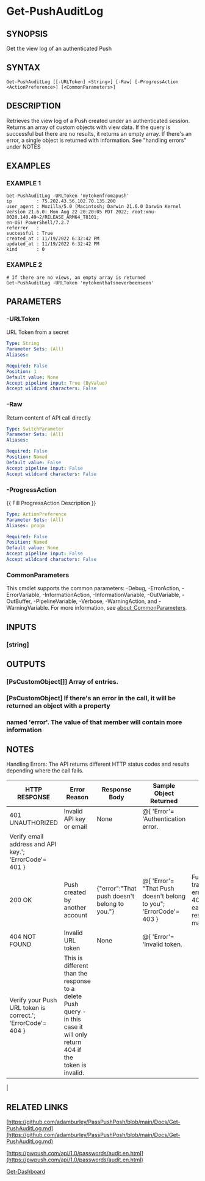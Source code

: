 # Get-PushAuditLog

## SYNOPSIS
Get the view log of an authenticated Push

## SYNTAX

```
Get-PushAuditLog [[-URLToken] <String>] [-Raw] [-ProgressAction <ActionPreference>] [<CommonParameters>]
```

## DESCRIPTION
Retrieves the view log of a Push created under an authenticated session.
Returns an array of custom objects with view data.
If the query is
successful but there are no results, it returns an empty array.
If there's an error, a single object is returned with information.
See "handling errors" under NOTES

## EXAMPLES

### EXAMPLE 1
```
Get-PushAuditLog -URLToken 'mytokenfromapush'
ip         : 75.202.43.56,102.70.135.200
user_agent : Mozilla/5.0 (Macintosh; Darwin 21.6.0 Darwin Kernel Version 21.6.0: Mon Aug 22 20:20:05 PDT 2022; root:xnu-8020.140.49~2/RELEASE_ARM64_T8101;
en-US) PowerShell/7.2.7
referrer   :
successful : True
created_at : 11/19/2022 6:32:42 PM
updated_at : 11/19/2022 6:32:42 PM
kind       : 0
```

### EXAMPLE 2
```
# If there are no views, an empty array is returned
Get-PushAuditLog -URLToken 'mytokenthatsneverbeenseen'
```

## PARAMETERS

### -URLToken
URL Token from a secret

```yaml
Type: String
Parameter Sets: (All)
Aliases:

Required: False
Position: 1
Default value: None
Accept pipeline input: True (ByValue)
Accept wildcard characters: False
```

### -Raw
Return content of API call directly

```yaml
Type: SwitchParameter
Parameter Sets: (All)
Aliases:

Required: False
Position: Named
Default value: False
Accept pipeline input: False
Accept wildcard characters: False
```

### -ProgressAction
{{ Fill ProgressAction Description }}

```yaml
Type: ActionPreference
Parameter Sets: (All)
Aliases: proga

Required: False
Position: Named
Default value: None
Accept pipeline input: False
Accept wildcard characters: False
```

### CommonParameters
This cmdlet supports the common parameters: -Debug, -ErrorAction, -ErrorVariable, -InformationAction, -InformationVariable, -OutVariable, -OutBuffer, -PipelineVariable, -Verbose, -WarningAction, and -WarningVariable. For more information, see [about_CommonParameters](http://go.microsoft.com/fwlink/?LinkID=113216).

## INPUTS

### [string]
## OUTPUTS

### [PsCustomObject[]] Array of entries.
### [PsCustomObject] If there's an error in the call, it will be returned an object with a property
### named 'error'.  The value of that member will contain more information
## NOTES
Handling Errors:
The API returns different HTTP status codes and results depending where the
call fails.

|  HTTP RESPONSE   |            Error Reason         |                Response Body                 |                                    Sample Object Returned                                  |                                                             Note                                                           |
|------------------|---------------------------------|----------------------------------------------|--------------------------------------------------------------------------------------------|----------------------------------------------------------------------------------------------------------------------------|
| 401 UNAUTHORIZED | Invalid API key or email        | None                                         | @{ 'Error'= 'Authentication error.
Verify email address and API key.'; 'ErrorCode'= 401 }  |                                                                                                                            |
| 200 OK           | Push created by another account | {"error":"That push doesn't belong to you."} | @{ 'Error'= "That Push doesn't belong to you"; 'ErrorCode'= 403 }                          | Function transforms error code to 403 to allow easier response management                                                  |
| 404 NOT FOUND    | Invalid URL token               | None                                         | @{ 'Error'= 'Invalid token.
Verify your Push URL token is correct.'; 'ErrorCode'= 404 }    | This is different than the response to a delete Push query - in this case it will only return 404 if the token is invalid.
|

## RELATED LINKS

[https://github.com/adamburley/PassPushPosh/blob/main/Docs/Get-PushAuditLog.md](https://github.com/adamburley/PassPushPosh/blob/main/Docs/Get-PushAuditLog.md)

[https://pwpush.com/api/1.0/passwords/audit.en.html](https://pwpush.com/api/1.0/passwords/audit.en.html)

[Get-Dashboard]()

